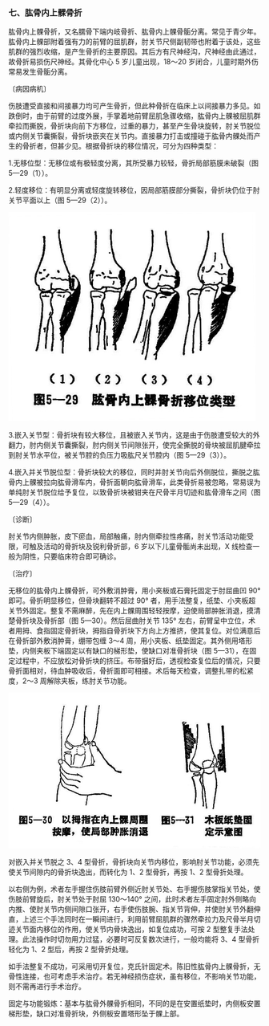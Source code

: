### 七、肱骨内上髁骨折

肱骨内上髁骨折，又名臑骨下端内岐骨折、肱骨内上髁骨骺分离。常见于青少年。肱骨内上髁部附着强有力的前臂的屈肌群，肘关节尺侧副韧带也附着于该处，这些肌群的强烈收缩，是产生骨折的主要原因。其后方有尺神经沟，尺神经由此通过，故骨折易损伤尺神经。其骨化中心 5 岁儿童出现，18〜20 岁闭合，儿童时期外伤常易发生骨骺分离。

〔病因病机〕

伤肢遭受直接和间接暴力均可产生骨折，但此种骨折在临床上以间接暴力多见。如跌倒时，由于前臂的过度外展，手掌着地前臂屈肌急骤收缩，肱骨内上髁被屈肌群牵拉而撕脱，骨折块向前下方移位，过重的暴力，甚至产生骨块旋转，肘关节脱位或内侧关节囊撕裂，骨折块嵌夹在关节内。直接暴力打击或撞碰于肱骨内髁处而产生的骨折者，但甚少见。根据骨折块的移位情况，可分为四种类型：

1.无移位型：无移位或有极轻度分离，其所受暴力较轻，骨折局部筋膜未破裂（图 5—29（1））。

2.轻度移位：有明显分离或轻度旋转移位，因局部筋膜部分撕裂，骨折块仍位于肘关节平面以上（图 5—29（2））。

<img src="./img/5-29.jpg" style="zoom:70%;" />

3.嵌入关节型：骨折块有较大移位，且被嵌入关节内，这是由于伤肢遭受较大的外翻力，肘内侧关节囊撕裂，肘内侧关节间隙张开，使完全撕脱的骨块被屈肌腱牵拉到肘关节水平位，被关节腔的负压力吸肱尺关节腔内（图 5—29（3））。

4.嵌入并关节脱位型：骨折块较大的移位，同时并肘关节向后外侧脱位，撕脱之肱骨内上髁被拉向肱骨滑车内，骨折面朝向肱骨滑车，此类骨折易被忽略，常易误为单纯肘关节脱位给予复位，以致骨折块被钳夹在尺骨半月切迹和肱骨滑车之间（图 5—29（4））。

〔诊断〕

肘关节内侧肿胀，皮下瘀血，局部触痛，肘内侧牵拉性疼痛，肘关节活动功能受限，可触及活动的骨折块及锐利骨折部，6 岁以下儿童骨骺尚未出现，X 线检查一般为阴性，只要临床符合即可确诊。

〔治疗〕

无移位的肱骨内上髁骨折，可外敷消肿膏，用小夹板或石膏托固定于肘屈曲凹 90° 即可。骨折明显移位，但骨块翻转不超过 90° 者，用手法整复，纸垫、小夹板超关节外固定。整复不需麻醉，先在内上髁周围轻轻按摩，迫使局部肿胀消退，摸清楚骨折块及骨折部（图 5—30）。然后屈曲肘关节 135° 左右，前臂呈中立位，术者用拇、食指固定骨折块，拇指自骨折块下方向上方推挤，使其复位。对位满意后在骨折部外敷消肿膏，绷带包缠 3〜4 周，用小夹板、纸垫固定。其外侧用塔形垫，内侧夹板下端固定以有缺口的梯形垫，使缺口对准骨折块（图 5—31），在固定过程中，不应放松对骨折块的挤压。布带捆好后，透视检查复位后的情况，只要骨折面相对，待血肿吸收后，骨折面即可相接。术后每天检查，调整扎带的松紧度，2〜3 周解除夹板，练肘关节功能。

<img src="./img/5-30、5-31.jpg" style="zoom:70%;" />

对嵌入并关节脱之 3、4 型骨折，骨折块向关节内移位，影响肘关节功能，必须先使关节间隙内的骨折块逸出，而转化为 1、2 型骨折，再按 1、2 型骨折处理。

以右侧为例，术者左手握住伤肢前臂外侧近肘关节处、右手握伤肢掌指关节处，使伤肢前臂旋后，肘关节处于肘屈 130〜140° 之间，此时术者左手固定肘外侧略向内推、使肘关节内侧间隙口张开，右手使伤肢腕、指关节背伸，并使肘关节外翻伸直，上述三个手法同时在一瞬间进行，利用前臂屈肌群的骤然牵拉力及尺骨半月切迹关节面内移位的作用，使关节内骨块逸出，如复位成功，可按 2 型整复手法处理。此法操作时切勿用力过猛，必要时可反复数次进行，一般均能将 3、4 型骨折轻化为 1、2 型后，再按 2 型骨折处理。

如手法整复不成功，可采用切开复位，克氏针固定术。陈旧性肱骨内上髁骨折，无骨性连接，也可考虑手术治疗。若无神经损伤症状，虽有移位，不影响关节功能，则不需再进行手术治疗。

固定与功能锻炼：基本与肱骨外髁骨折相同，不同的是在安置纸垫时，内侧板安置梯形垫，缺口对准骨折块，外侧板安置塔形坠于髁上部。
